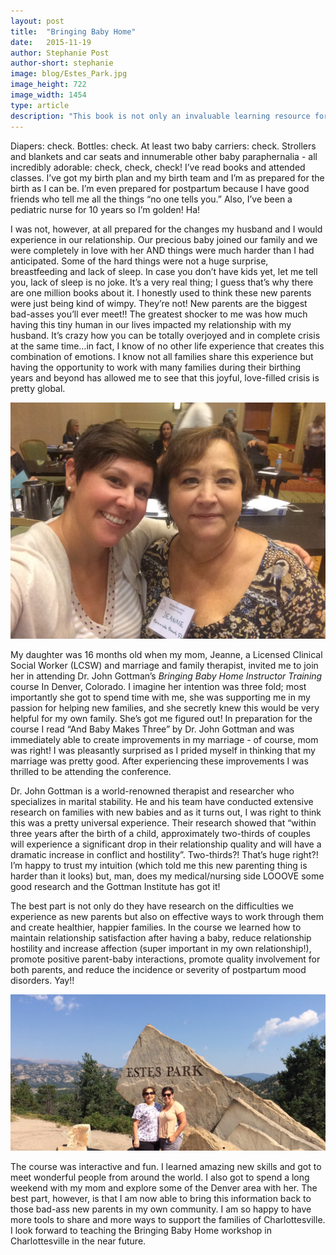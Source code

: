 ```yaml
---
layout: post
title:  "Bringing Baby Home"
date:   2015-11-19
author: Stephanie Post
author-short: stephanie
image: blog/Estes_Park.jpg
image_height: 722
image_width: 1454
type: article
description: "This book is not only an invaluable learning resource for midwifery education but can also be an excellent and comprehensive source of information relevant for child-bearing women, especially those interested in learning more about the difference between the medical versus midwifery model of care."
---
```


Diapers: check. Bottles: check. At least two baby carriers: check. Strollers and blankets and car seats and innumerable other baby paraphernalia - all incredibly adorable: check, check, check! I’ve read books and attended classes. I’ve got my birth plan and my birth team and I’m as prepared for the birth as I can be. I’m even prepared for postpartum because I have good friends who tell me all the things “no one tells you.” Also, I’ve been a pediatric nurse for 10 years so I’m golden! Ha!

I was not, however, at all prepared for the changes my husband and I would experience in our relationship. Our precious baby joined our family and we were completely in love with her AND things were much harder than I had anticipated. Some of the hard things were not a huge surprise, breastfeeding and lack of sleep. In case you don’t have kids yet, let me tell you, lack of sleep is no joke. It’s a very real thing; I guess that’s why there are one million books about it. I honestly used to think these new parents were just being kind of wimpy. They’re not! New parents are the biggest bad-asses you’ll ever meet!! The greatest shocker to me was how much having this tiny human in our lives impacted my relationship with my husband. It’s crazy how you can be totally overjoyed and in complete crisis at the same time…in fact, I know of no other life experience that creates this combination of emotions. I know not all families share this experience but having the opportunity to work with many families during their birthing years and beyond has allowed me to see that this joyful, love-filled crisis is pretty global. 

<img class="small-7 columns" src="/images/blog/BBH_conference.jpg">

My daughter was 16 months old when my mom, Jeanne, a Licensed Clinical Social Worker (LCSW) and marriage and family therapist, invited me to join her in attending Dr. John Gottman’s *Bringing Baby Home Instructor Training* course In Denver, Colorado. I imagine her intention was three fold; most importantly she got to spend time with me, she was supporting me in my passion for helping new families, and she secretly knew this would be very helpful for my own family. She’s got me figured out! In preparation for the course I read “And Baby Makes Three” by Dr. John Gottman and was immediately able to create improvements in my marriage - of course, mom was right! I was pleasantly surprised as I prided myself in thinking that my marriage was pretty good. After experiencing these improvements I was thrilled to be attending the conference. 

Dr. John Gottman is a world-renowned therapist and researcher who specializes in marital stability. He and his team have conducted extensive research on families with new babies and as it turns out, I was right to think this was a pretty universal experience. Their research showed that “within three years after the birth of a child, approximately two-thirds of couples will experience a significant drop in their relationship quality and will have a dramatic increase in conflict and hostility”.  Two-thirds?! That’s huge right?! I’m happy to trust my intuition (which told me this new parenting thing is harder than it looks) but, man, does my medical/nursing side LOOOVE some good research and the Gottman Institute has got it! 

The best part is not only do they have research on the difficulties we experience as new parents but also on effective ways to work through them and create healthier, happier families. In the course we learned how to maintain relationship satisfaction after having a baby, reduce relationship hostility and increase affection (super important in my own relationship!), promote positive parent-baby interactions, promote quality involvement for both parents, and reduce the incidence or severity of postpartum mood disorders. Yay!! 

<img class="small-12 columns" src="/images/blog/Estes_Park.jpg">

The course was interactive and fun. I learned amazing new skills and got to meet wonderful people from around the world. I also got to spend a long weekend with my mom and explore some of the Denver area with her. The best part, however, is that I am now able to bring this information back to those bad-ass new parents in my own community. I am so happy to have more tools to share and more ways to support the families of Charlottesville. I look forward to teaching the Bringing Baby Home workshop in Charlottesville in the near future. 
